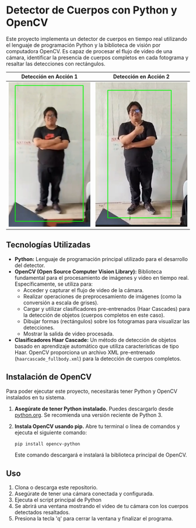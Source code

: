# Detector de Cuerpos con Python y OpenCV

Este proyecto implementa un detector de cuerpos en tiempo real utilizando el lenguaje de programación Python y la biblioteca de visión por computadora OpenCV. Es capaz de procesar el flujo de video de una cámara, identificar la presencia de cuerpos completos en cada fotograma y resaltar las detecciones con rectángulos.

| Detección en Acción 1 | Detección en Acción 2 |
| :-------------------: | :-------------------: |
| ![imagen1](imagen1.png) | ![imagen2](imagen2.png) |

## Tecnologías Utilizadas

* **Python:** Lenguaje de programación principal utilizado para el desarrollo del detector.
* **OpenCV (Open Source Computer Vision Library):** Biblioteca fundamental para el procesamiento de imágenes y video en tiempo real. Específicamente, se utiliza para:
    * Acceder y capturar el flujo de video de la cámara.
    * Realizar operaciones de preprocesamiento de imágenes (como la conversión a escala de grises).
    * Cargar y utilizar clasificadores pre-entrenados (Haar Cascades) para la detección de objetos (cuerpos completos en este caso).
    * Dibujar formas (rectángulos) sobre los fotogramas para visualizar las detecciones.
    * Mostrar la salida de video procesada.
* **Clasificadores Haar Cascade:** Un método de detección de objetos basado en aprendizaje automático que utiliza características de tipo Haar. OpenCV proporciona un archivo XML pre-entrenado (`haarcascade_fullbody.xml`) para la detección de cuerpos completos.

## Instalación de OpenCV

Para poder ejecutar este proyecto, necesitarás tener Python y OpenCV instalados en tu sistema.

1.  **Asegúrate de tener Python instalado.** Puedes descargarlo desde [python.org](https://www.python.org/). Se recomienda una versión reciente de Python 3.

2.  **Instala OpenCV usando pip.** Abre tu terminal o línea de comandos y ejecuta el siguiente comando:

    ```bash
    pip install opencv-python
    ```

    Este comando descargará e instalará la biblioteca principal de OpenCV.

## Uso

1.  Clona o descarga este repositorio.
2.  Asegúrate de tener una cámara conectada y configurada.
3.  Ejecuta el script principal de Python
4.  Se abrirá una ventana mostrando el video de tu cámara con los cuerpos detectados resaltados.
5.  Presiona la tecla 'q' para cerrar la ventana y finalizar el programa.
